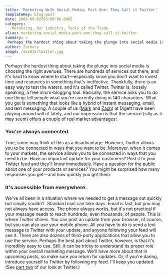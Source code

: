 ```yaml
---
title: 'Marketing With Social Media, Part One: They Call it Twitter'
templateKey: blog-post
date: 2008-09-02T05:00:00.000Z
category: 
  -Marketing, Our Industry, Tools of the Trade
alias: marketing-social-media-part-one-they-call-it-twitter
summary: > 
 Perhaps the hardest thing about taking the plunge into social media is choosing the right avenues. There are hundreds of services out there, and it's hard to know where to start—especially since you don't want to invest time and resources in something that's ineffective. Thankfully, there is an easy way to test the waters, and it's called Twitter. 
author: Zachary
image: /assets/twitter.jpg
---
```


Perhaps the hardest thing about taking the plunge into social media is choosing the right avenues. There are hundreds of services out there, and it's hard to know where to start—especially since you don't want to invest time and resources in something that's ineffective. Thankfully, there is an easy way to test the waters, and it's called Twitter. Twitter is, loosely speaking, a free micro-blogging tool. Basically, the service asks you to do one thing: tell people what you're currently doing in 140 characters. What you get is something that looks like a hybrid of instant messaging, email, and text messaging. A couple of us ([Mark](http://twitter.com/figart) and [Zach](http://twitter.com/zbeggs)) at Digett have been playing around with it lately, and our impression is that the service (silly as it may seem) offers a couple of real market advantages:

### You're always connected.

True, some may think of this as a disadvantage. However, Twitter allows you to be connected in ways that you want to be. Moreover, when it comes to your markets, the service allows you to be connected in ways that you need to be. Have an important update for your customers? Post it to your Twitter feed and they'll know immediately. Have a question for the public about one of your products or services? You might be surprised how many responses you get—and how quickly you get them.

### It's accessible from everywhere.

We've all been in a situation where we needed to get a message out quickly but simply couldn't. Standard mail can take days. Email is fast, but you may not always have access. The phone always works, but it's not practical if your message needs to reach hundreds, even thousands, of people. This is where Twitter shines. You can post an update from your browser, of course, but you can also use your mobile phone. All you have to do is send a text message to Twitter with your update, and anyone following your feed will see it. There are also dozens of third-party applications that allow you to use the service. Perhaps the best part about Twitter, however, is that it's incredibly easy to use. Still, it can be tricky to understand its proper role within your overall marketing message. We'll have more about that in upcoming posts, so make sure you return for updates. Or, if you're daring, introduce yourself to Twitter by following my feed. I'll keep you updated. (See [part two](/2008/10/03/social-media-marketing-more-twitter) of our look at Twitter.)